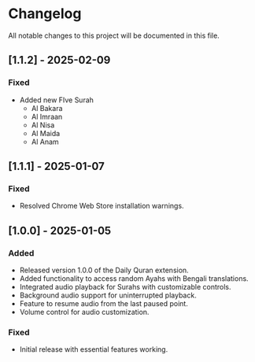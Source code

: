 # Changelog

All notable changes to this project will be documented in this file.

## [1.1.2] - 2025-02-09
### Fixed
- Added new FIve Surah 
    - Al Bakara
    - Al Imraan
    - Al Nisa
    - Al Maida
    - Al Anam

## [1.1.1] - 2025-01-07
### Fixed
- Resolved Chrome Web Store installation warnings.

## [1.0.0] - 2025-01-05
### Added
- Released version 1.0.0 of the Daily Quran extension.
- Added functionality to access random Ayahs with Bengali translations.
- Integrated audio playback for Surahs with customizable controls.
- Background audio support for uninterrupted playback.
- Feature to resume audio from the last paused point.
- Volume control for audio customization.

### Fixed
- Initial release with essential features working.


<!-- Template

## [Unreleased]
### Added
- Initial draft for Changelog file.
  
### Changed
- Structure and format for better readability.

### Fixed
- N/A 
    -->